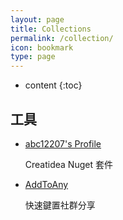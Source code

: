 ```yaml
---
layout: page
title: Collections
permalink: /collection/
icon: bookmark
type: page
---
```


* content
{:toc}

## 工具

* [abc12207's Profile](https://www.nuget.org/profiles/abc12207)

    Creatidea Nuget 套件

* [AddToAny](https://www.addtoany.com/)

    快速鍵置社群分享

<!-- {% include comments.html %}-->